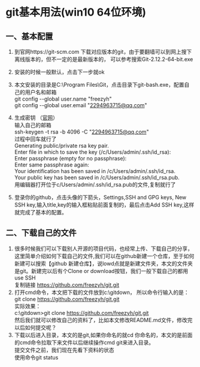 # git基本用法(win10 64位环境)

## 一、基本配置
1. 到官网https://git-scm.com 下载对应版本的git，由于要翻墙可以到网上搜下离线版本的，但不一定的是最新版本的，
    可以参考搜索Git-2.12.2-64-bit.exe
2. 安装的时候一般默认，点击下一步就ok
3. 本文安装的目录是C:\Program Files\Git，点击目录下git-bash.exe，配置自己的用户名和邮箱<br>
   git config --global user.name "freezyh" <br>
   git config --global user.email "2294963715@qq.com"

4. 生成密钥 （[官网](https://help.github.com/articles/generating-a-new-ssh-key-and-adding-it-to-the-ssh-agent/)） <br>
   输入自己的邮箱 <br>
   ssh-keygen -t rsa -b 4096 -C "2294963715@qq.com" <br>
   过程中回车就行了<br>
    Generating public/private rsa key pair. <br>
    Enter file in which to save the key (/c/Users/admin/.ssh/id_rsa): <br>
    Enter passphrase (empty for no passphrase): <br>
    Enter same passphrase again: <br>
    Your identification has been saved in /c/Users/admin/.ssh/id_rsa. <br>
    Your public key has been saved in /c/Users/admin/.ssh/id_rsa.pub. <br>
   用编辑器打开位于c/Users/admin/.ssh/id_rsa.pub的文件,复制就行了<br>
5. 登录你的github，点击头像的下箭头，Settings,SSH and GPG keys, New SSH key,输入title,key的输入框粘贴前面复制的，最后点击Add SSH key,这样就完成了基本的配置。

## 二、下载自己的文件
1. 很多时候我们可以下载别人开源的项目代码，也经常上传、下载自己的分享，这里简单介绍如何下载自己的文件,我们可以在github新建一个仓库，至于如何新建可以搜索【github 新建仓库】，说lowd点就是新建文件夹，本文的文件夹是git。新建完以后有个Clone or download按钮，我们一般下载自己的都用use SSH <br>
  复制链接 https://github.com/freezyh/git.git <br>
2. 打开cmd命令，本文把下载的文件放到c:\gitdown， 所以命令行输入的是：<br>
   git clone https://github.com/freezyh/git.git   <br>
   实际效果：<br>
   c:\gitdown>git clone https://github.com/freezyh/git.git   <br>
   然后我们就可以修改自己的资料了，比如本文修改README.md文件，修改完以后如何提交呢？<br>
3. 下载以后进入目录，本文的是git,如果你命名的就cd 你命名的，本文的是前面的cmd命令拉取下来文件以后继续操作cmd git来进入目录。<br>
   提交文件之前，我们现在先看下资料的状态<br>
   使用命令git status <br>
